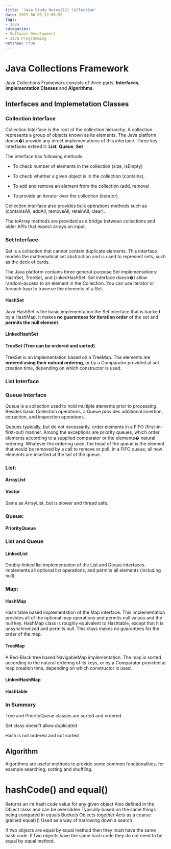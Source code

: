 ```yaml
---
title: 'Java Study Notes(12) Collection'
date: 2019-06-03 12:06:52
tags: 
- Java
categories: 
- Software Development
- Java Programming
notshow: true
---
```


# Java Collections Framework
Java Collections Framework consists of three parts: **Interfaces**, **Implementation Classes** and **Algorithms**.

## Interfaces and Implemetation Classes

### Collection Interface
Collection Interface is the root of the collection hierarchy. A collection represents a group of objects known as its elements. The Java platform doesn�t provide any direct implementations of this interface. Three key interfaces extend it: **List**, **Queue**, **Set**

The interface has following methods:
* To check number of elements in the collection (size, isEmpty)

* To check whether a given object is in the collection (contains), 

* To add and remove an element from the collection (add, remove)

* To provide an iterator over the collection (iterator).

Collection interface also provides bulk operations methods such as (containsAll, addAll, removeAll, retainAll, clear).

The toArray methods are provided as a bridge between collections and older APIs that expect arrays on input.


### Set Interface

Set is a collection that cannot contain duplicate elements. This interface models the mathematical set abstraction and is used to represent sets, such as the deck of cards.

The Java platform contains three general-purpose Set implementations: HashSet, TreeSet, and LinkedHashSet. Set interface doesn�t allow random-access to an element in the Collection. You can use iterator or foreach loop to traverse the elements of a Set.

#### HashSet

Java HashSet is the basic implementation the Set interface that is backed by a HashMap. It makes **no guarantees for iteration order** of the set and **permits the null element**.

#### LinkedHashSet

#### TreeSet (Tree can be ordered and sorted)
TreeSet is an implementation based on a TreeMap. The elements are **ordered using their natural ordering**, or by a Comparator provided at set creation time, depending on which constructor is used.

### List Interface



### Queue Interface

Queue is a collection used to hold multiple elements prior to processing. Besides basic Collection operations, a Queue provides additional insertion, extraction, and inspection operations.

Queues typically, but do not necessarily, order elements in a FIFO (first-in-first-out) manner. Among the exceptions are priority queues, which order elements according to a supplied comparator or the elements� natural ordering. Whatever the ordering used, the head of the queue is the element that would be removed by a call to remove or poll. In a FIFO queue, all new elements are inserted at the tail of the queue.



### List:
#### ArrayList

#### Vector
Same as ArrayList, but is slower and thread safe.

### Queue:
#### PriorityQueue

### List and Queue
#### LinkedList
Doubly-linked list implementation of the List and Deque interfaces. Implements all optional list operations, and permits all elements (including null).

### Map:
#### HashMap
Hash table based implementation of the Map interface. This implementation provides all of the optional map operations and permits null values and the null key. HashMap class is roughly equivalent to Hashtable, except that it is unsynchronized and permits null. This class makes no guarantees for the order of the map.

#### TreeMap
A Red-Black tree based NavigableMap implementation. The map is sorted according to the natural ordering of its keys, or by a Comparator provided at map creation time, depending on which constructor is used.

#### LinkedHashMap

#### Hashtable

### In Summary

Tree and PriorityQueue classes are sorted and ordered.

Set class doesn't allow duplicated

Hash is not ordered and not sorted

## Algorithm

Algorithms are useful methods to provide some common functionalities, for example searching, sorting and shuffling.

# hashCode() and equal()

Returns an int hash code value for any given object 
Also defined in the Object class and can be overridden
Typically based on the same things being compared in equals
Buckets Objects together
Acts as a coarse grained equals()
Used as a way of narrowing down a search


If two objects are equal by equal method then they must have the same hash code.
If two objects have the same hash code they do not need to be equal by equal method.

